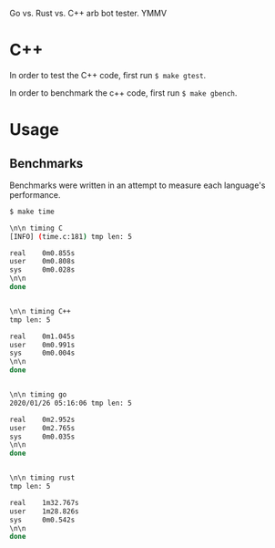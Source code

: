 Go vs. Rust vs. C++ arb bot tester. YMMV

# C++
In order to test the C++ code, first run `$ make gtest`.

In order to benchmark the c++ code, first run `$ make gbench`.

# Usage

## Benchmarks
Benchmarks were written in an attempt to measure each language's performance.

```bash
$ make time

\n\n timing C
[INFO] (time.c:181) tmp len: 5

real    0m0.855s
user    0m0.808s
sys     0m0.028s
\n\n
done


\n\n timing C++
tmp len: 5

real    0m1.045s
user    0m0.991s
sys     0m0.004s
\n\n
done


\n\n timing go
2020/01/26 05:16:06 tmp len: 5

real    0m2.952s
user    0m2.765s
sys     0m0.035s
\n\n
done


\n\n timing rust
tmp len: 5

real    1m32.767s
user    1m28.826s
sys     0m0.542s
\n\n
done
```
